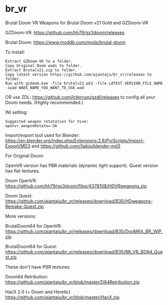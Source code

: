 # br_vr
Brutal Doom VR Weapons for Brutal Doom v21 Gold and GZDoom-VR

GZDoom-VR:
https://github.com/hh79/gz3doom/releases

Brutal Doom:
https://www.moddb.com/mods/brutal-doom

To install:

	Extract GZDoom-VR to a folder.
	Copy Original Doom wads to folder.
	Extract Brutalv21.zip to folder.
	Copy latest version https://github.com/ajantaju/br_vr/releases to folder.
	Run with gzdoom.exe -file brutalv21.pk3 -file LATEST_VERSION_FILE_NAME -iwad WADS_NAME_YOU_WANT_TO_USE.wad
	
OR use ZDL: https://github.com/lcferrum/qzdl/releases to config all your Doom needs. (Highly recommended.)

INI setting:

	Suggested weapon rotatation for Vive:
	openvr_weaponRotate=-56

Import/export tool used for Blender:
https://en.blender.org/index.php/Extensions:2.6/Py/Scripts/Import-Export/MD3
	and
https://github.com/Xabis/blender-md3


For Original Doom:

OpenVR version has PBR materials (dynamic light support). Quest version has flat textures.

Doom OpenVR: https://github.com/hh79/gz3doom/files/4378108/HDVRweapons.zip

Doom Quest: https://github.com/ajantaju/br_vr/releases/download/B35/HDweapons-Remake-Quest.zip

More versions:

BrutalDoom64 for OpenVR: https://github.com/ajantaju/br_vr/releases/download/B35/DooM64_BR_WIP.zip

BrutalDoom64 for Quest: https://github.com/ajantaju/br_vr/releases/download/B35/BR_VR_BD64_Quest.zip

These don't have PBR textures:

Doom64 Retribution: https://github.com/ajantaju/br_vr/blob/master/D64Retribution.zip

HacX 2.0 (+ Doom and Heretic) https://github.com/ajantaju/br_vr/blob/master/HacX.zip
